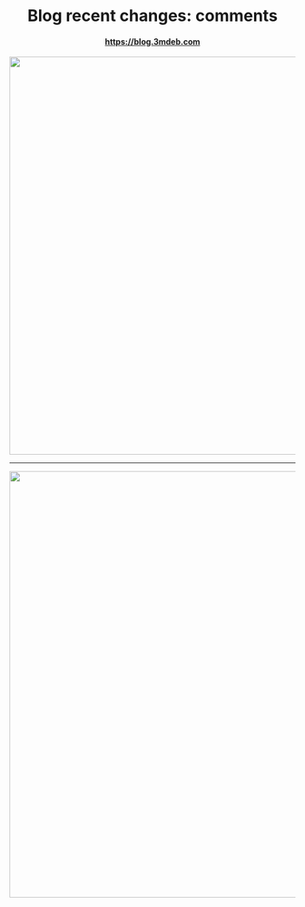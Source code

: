 # <center>Blog recent changes: comments</center>
#### <center><https://blog.3mdeb.com></center>

<center><img src="/@fs/repo/img/dug_10/comentario-example.png" width="700"></center>

<!--
We would also like to introduce you to some changes on our blog:
* Some time ago we've dropped the Disqus comments plugin, because of the ads.
* Recently, we've introduced open source project named Comentario, that seems to
  satisfy our needs
* The historical comments were successfully migrated, so you can now share your
  thoughts about recent and past articles
* Simple account creation is needed, but we will also enable login via popular
  external providers like GitHub, LinkedIn or Twitter/X
-->

---

<center><img src="/@fs/repo/img/dug_10/blog-statistics-2025-06-11.png" width="750"></center>

<!--
* Additionally, Statistics page caught our attention:
  - at first, only Last 30 Days were visible - see the screenshot
  - after the contact with Comentario maintainer, dynamic range was introduced
    in recently released version v3.14.0, resolving our request
  - we are testing this feature and consider partially replacing the Google
    Analytics for this open-source alternative
* <describe statistics from ~20 days>

We are looking forward to the fruitful technical discussions on the blog and
more!
-->

